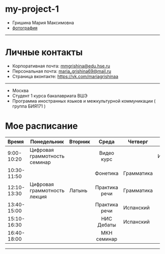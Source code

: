 # my-project-1
- Гришина Мария Максимовна
- [фотография](https://pp.userapi.com/c841238/v841238571/3f922/y-pkoaFyM3U.jpg)
***********
# Личные контакты
- Корпоративная почта: mmgrishina@edu.hse.ru
- Персональная почта: maria_grishina69@mail.ru
- Страница вконтакте: https://vk.com/mariagrishinaa
**********
- Москва
- Студент 1 курса бакалавриата ВШЭ
- Программа иностранных языков и межкультурной коммуникации ( группа БИЯ171 )
 # Мое расписание
| Время | Понедельник | Вторник | Среда | Четверг | Пятница
| :---|---|---|:---:|---|---:| 
| 9:00-10:20| Цифровая граммотность семинар | | Видео курс| | Испанский |
|10:30-11:50| | | Фонетика | Грамматика | |
| 12:10-13:30| Цифровая граммотность лекция | Латынь | Практика речи | Грамматика | ВКБ семинар |
| 13:40-15:00| | | Практика речи | Испанский | | 
| 15:10-16:30| | | НИС Дебаты | Испанский | МКН лекция |
| 16:40-18:00| | | МКН семинар | | ВКБ лекция |
*********

